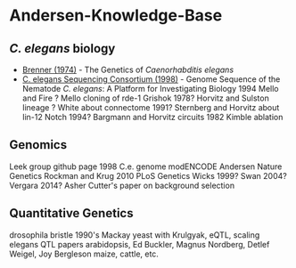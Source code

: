 # Andersen-Knowledge-Base


## _C. elegans_ biology

* [Brenner (1974)](http://www.genetics.org/content/77/1/71.full.pdf) - The Genetics of _Caenorhabditis elegans_
* [C. elegans Sequencing Consortium (1998)](http://www.sciencemag.org/content/282/5396/2012.full.pdf) - Genome Sequence of the Nematode _C. elegans_: A Platform for Investigating Biology
1994 Mello and Fire
? Mello cloning of rde-1 Grishok
1978? Horvitz and Sulston lineage
? White about connectome
1991? Sternberg and Horvitz about lin-12 Notch
1994? Bargmann and Horvitz circuits
1982 Kimble ablation

## Genomics

Leek group github page
1998 C.e. genome
modENCODE
Andersen Nature Genetics
Rockman and Krug 2010 PLoS Genetics
Wicks 1999?
Swan 2004?
Vergara 2014?
Asher Cutter's paper on background selection

## Quantitative Genetics

drosophila bristle 1990's Mackay
yeast with Krulgyak, eQTL, scaling
elegans QTL papers
arabidopsis, Ed Buckler, Magnus Nordberg, Detlef Weigel, Joy Bergleson
maize, cattle, etc.
